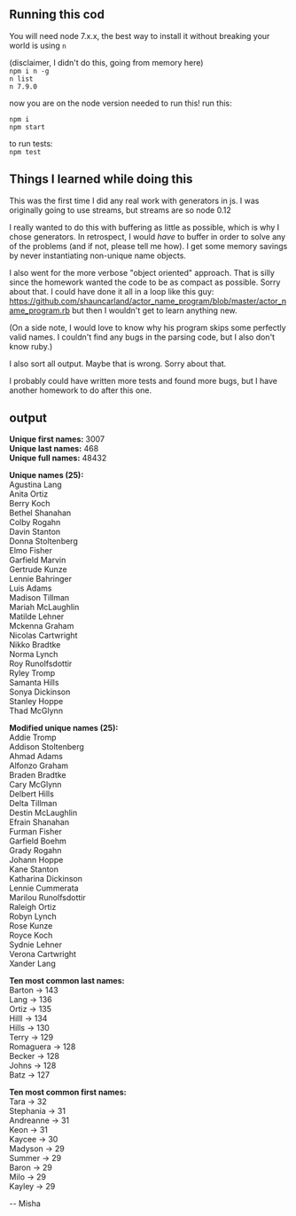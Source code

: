 Running this cod
----------------

You will need node 7.x.x, the best way to install it without breaking your world is using `n`

(disclaimer, I didn't do this, going from memory here)  
`npm i n -g`  
`n list`  
`n 7.9.0`  

now you are on the node version needed to run this! run this:

`npm i`  
`npm start`  

to run tests:  
`npm test`  

Things I learned while doing this
---------------------------------

This was the first time I did any real work with generators in js. I was originally going to use streams, but streams
are so node 0.12

I really wanted to do this with buffering as little as possible, which is why I chose generators. In retrospect,
I would _have_ to buffer in order to solve any of the problems (and if not, please tell me how). I get some memory savings
by never instantiating non-unique name objects.

I also went for the more verbose "object oriented" approach. That is silly since the homework wanted the code to be as
compact as possible. Sorry about that. I could have done it all in a loop like this guy: https://github.com/shauncarland/actor_name_program/blob/master/actor_name_program.rb
but then I wouldn't get to learn anything new.

(On a side note, I would love to know why his program skips some perfectly valid names.
I couldn't find any bugs in the parsing code, but I also don't know ruby.)

I also sort all output. Maybe that is wrong. Sorry about that.

I probably could have written more tests and found more bugs, but I have another homework to do after this one.


output
------

**Unique first names:** 3007  
**Unique last names:** 468  
**Unique full names:** 48432  

**Unique names (25):**  
Agustina Lang  
Anita Ortiz  
Berry Koch  
Bethel Shanahan  
Colby Rogahn  
Davin Stanton  
Donna Stoltenberg  
Elmo Fisher  
Garfield Marvin  
Gertrude Kunze  
Lennie Bahringer  
Luis Adams  
Madison Tillman  
Mariah McLaughlin  
Matilde Lehner  
Mckenna Graham  
Nicolas Cartwright  
Nikko Bradtke  
Norma Lynch  
Roy Runolfsdottir  
Ryley Tromp  
Samanta Hills  
Sonya Dickinson  
Stanley Hoppe  
Thad McGlynn  
  
**Modified unique names (25):**  
Addie Tromp  
Addison Stoltenberg  
Ahmad Adams  
Alfonzo Graham  
Braden Bradtke  
Cary McGlynn  
Delbert Hills  
Delta Tillman  
Destin McLaughlin  
Efrain Shanahan  
Furman Fisher  
Garfield Boehm  
Grady Rogahn  
Johann Hoppe  
Kane Stanton  
Katharina Dickinson  
Lennie Cummerata  
Marilou Runolfsdottir  
Raleigh Ortiz  
Robyn Lynch  
Rose Kunze  
Royce Koch  
Sydnie Lehner  
Verona Cartwright  
Xander Lang  
  
**Ten most common last names:**  
Barton -> 143  
Lang -> 136  
Ortiz -> 135  
Hilll -> 134  
Hills -> 130  
Terry -> 129  
Romaguera -> 128  
Becker -> 128  
Johns -> 128  
Batz -> 127  
  
**Ten most common first names:**  
Tara -> 32  
Stephania -> 31  
Andreanne -> 31  
Keon -> 31  
Kaycee -> 30  
Madyson -> 29  
Summer -> 29  
Baron -> 29  
Milo -> 29  
Kayley -> 29  
  
  
-- Misha
